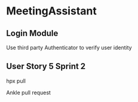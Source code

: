 # MeetingAssistant
## Login Module
Use third party Authenticator to verify user identity

## User Story 5 Sprint 2
hpx pull

Ankle pull request
